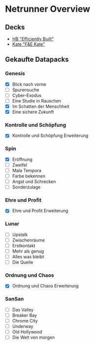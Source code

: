 # Netrunner Overview
## Decks

- [HB "Efficiently Built"](http://netrunnerdb.com/de/decklist/24110/efficiently-built-0-1)
- [Kate "F&E Kate"](http://netrunnerdb.com/de/decklist/24109/f-e-kate-0-1)

## Gekaufte Datapacks
### Genesis
- [x] Blick nach vorne
- [ ] Spurensuche
- [ ] Cyber-Exodus
- [ ] Eine Studie in Rauschen
- [x] Im Schatten der Menschheit
- [x] Eine sichere Zukunft

### Kontrolle und Schöpfung
- [x] Kontrolle und Schöpfung Erweiterung

### Spin
- [x] Eröffnung
- [ ] Zweifel
- [ ] Mala Tempora
- [ ] Farbe bekennen
- [ ] Angst und Schrecken
- [ ] Sonderzulage

### Ehre und Profit
- [x] Ehre und Profit Erweiterung

### Lunar
- [ ] Upstalk
- [ ] Zwischenräume
- [ ] Erstkontakt
- [ ] Mehr als genug
- [ ] Alles was bleibt
- [ ] Die Quelle

### Ordnung und Chaos
- [x] Ordnung und Chaos Erweiterung

### SanSan
- [ ] Das Valley
- [ ] Breaker Bay
- [ ] Chrome City
- [ ] Underway
- [ ] Old Hollywood
- [ ] Die Welt von morgen
